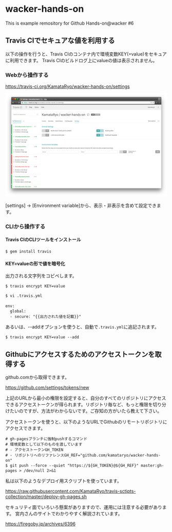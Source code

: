 # wacker-hands-on

This is example remository for Github Hands-on@wacker #6

## Travis CIでセキュアな値を利用する

以下の操作を行うと、Travis CIのコンテナ内で環境変数KEY(=value)をセキュアに利用できます。
Travis CIのビルドログ上にvalueの値は表示されません。

### Webから操作する

https://travis-ci.org/KamataRyo/wacker-hands-on/settings

![screenshot1](screenshots/sc1.png)

[settings] -> [Environment variable]から、表示・非表示を含めて設定できます。

### CLIから操作する

#### Travis CIのCLIツールをインストール

```
$ gem install travis
```

#### KEY=valueの形で値を暗号化

出力される文字列をコピペします。

```
$ travis encrypt KEY=value
```

```
$ vi .travis.yml

env:
  global:
  - secure: "{{出力された値を記載}}"
```

あるいは、--addオプションを使うと、自動で`.travis.yml`に追記されます。

```
$ travis encrypt KEY=value --add
```

## Githubにアクセスするためのアクセストークンを取得する

github.comから取得できます。

https://github.com/settings/tokens/new

上記のURLから最小の権限を設定すると、自分のすべてのリポジトリにアクセスできるアクセストークンが得られます。リポジトリ毎など、もっと権限を切り分けたいのですが、方法がわからないです。ご存知の方がいたら教えて下さい。

アクセストークンを使うと、以下のようなURLでGithubのリモートリポジトリにアクセスできます。
```
# gh-pagesブランチに強制pushするコマンド
# 環境変数として以下のものを渡しています
# - アクセストークンGH_TOKEN
# - リポジトリへのリファレンスGH_REF="github.com/kamataryo/wacker-hands-on"
$ git push --force --quiet "https://${GH_TOKEN}@${GH_REF}" master:gh-pages > /dev/null 2>&1
```

私は以下のようなデプロイ用スクリプトを使っています。

https://raw.githubusercontent.com/KamataRyo/travis-sctipts-collection/master/deploy-gh-pages.sh

セキュリティ面でいろいろ懸案がありますので、運用には注意する必要があります。
宮内さんのサイトでわかりやすく解説されています。

https://firegoby.jp/archives/6396
